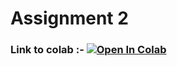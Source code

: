 # **Assignment 2**
### Link to colab :- [![Open In Colab](https://colab.research.google.com/assets/colab-badge.svg)](https://colab.research.google.com/drive/1hoI-_-6hb8gBxU2aS9WxQmz0wjQrJ4fb?usp=sharing)
